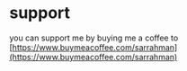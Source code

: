 # support

you can support me by buying me a coffee to [https://www.buymeacoffee.com/sarrahman](https://www.buymeacoffee.com/sarrahman)
